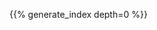 <!--
.. title: index
.. slug: index
.. date: 2019-08-15 16:27:52 UTC+02:00
.. description: index of all pages on the website
.. author: Xeverous
.. index_path: /
.. breadcrumb: False
-->

{{% generate_index depth=0 %}}
